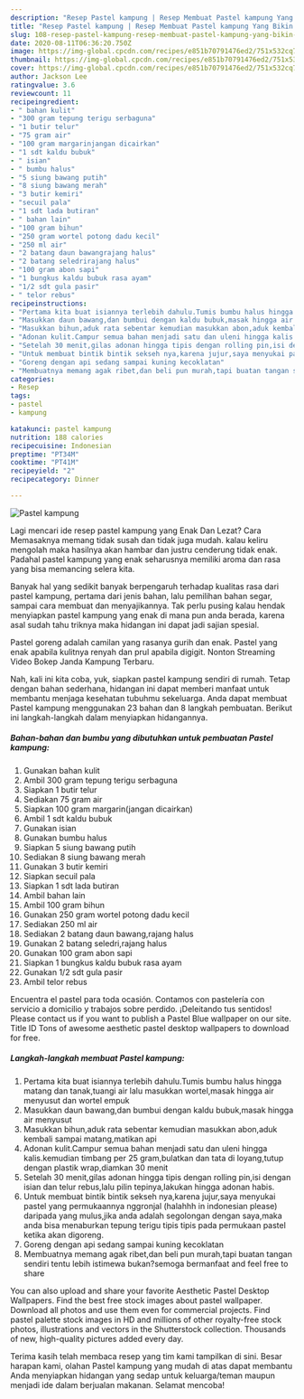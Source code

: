```yaml
---
description: "Resep Pastel kampung | Resep Membuat Pastel kampung Yang Bikin Ngiler"
title: "Resep Pastel kampung | Resep Membuat Pastel kampung Yang Bikin Ngiler"
slug: 108-resep-pastel-kampung-resep-membuat-pastel-kampung-yang-bikin-ngiler
date: 2020-08-11T06:36:20.750Z
image: https://img-global.cpcdn.com/recipes/e851b70791476ed2/751x532cq70/pastel-kampung-foto-resep-utama.jpg
thumbnail: https://img-global.cpcdn.com/recipes/e851b70791476ed2/751x532cq70/pastel-kampung-foto-resep-utama.jpg
cover: https://img-global.cpcdn.com/recipes/e851b70791476ed2/751x532cq70/pastel-kampung-foto-resep-utama.jpg
author: Jackson Lee
ratingvalue: 3.6
reviewcount: 11
recipeingredient:
- " bahan kulit"
- "300 gram tepung terigu serbaguna"
- "1 butir telur"
- "75 gram air"
- "100 gram margarinjangan dicairkan"
- "1 sdt kaldu bubuk"
- " isian"
- " bumbu halus"
- "5 siung bawang putih"
- "8 siung bawang merah"
- "3 butir kemiri"
- "secuil pala"
- "1 sdt lada butiran"
- " bahan lain"
- "100 gram bihun"
- "250 gram wortel potong dadu kecil"
- "250 ml air"
- "2 batang daun bawangrajang halus"
- "2 batang seledrirajang halus"
- "100 gram abon sapi"
- "1 bungkus kaldu bubuk rasa ayam"
- "1/2 sdt gula pasir"
- " telor rebus"
recipeinstructions:
- "Pertama kita buat isiannya terlebih dahulu.Tumis bumbu halus hingga matang dan tanak,tuangi air lalu masukkan wortel,masak hingga air menyusut dan wortel empuk"
- "Masukkan daun bawang,dan bumbui dengan kaldu bubuk,masak hingga air menyusut"
- "Masukkan bihun,aduk rata sebentar kemudian masukkan abon,aduk kembali sampai matang,matikan api"
- "Adonan kulit.Campur semua bahan menjadi satu dan uleni hingga kalis.kemudian timbang per 25 gram,bulatkan dan tata di loyang,tutup dengan plastik wrap,diamkan 30 menit"
- "Setelah 30 menit,gilas adonan hingga tipis dengan rolling pin,isi dengan isian dan telur rebus,lalu pilin tepinya,lakukan hingga adonan habis."
- "Untuk membuat bintik bintik sekseh nya,karena jujur,saya menyukai pastel yang permukaannya nggronjal (halahhh in indonesian please) daripada yang mulus,jika anda adalah segolongan dengan saya,maka anda bisa menaburkan tepung terigu tipis tipis pada permukaan pastel ketika akan digoreng."
- "Goreng dengan api sedang sampai kuning kecoklatan"
- "Membuatnya memang agak ribet,dan beli pun murah,tapi buatan tangan sendiri tentu lebih istimewa bukan?semoga bermanfaat and feel free to share"
categories:
- Resep
tags:
- pastel
- kampung

katakunci: pastel kampung 
nutrition: 188 calories
recipecuisine: Indonesian
preptime: "PT34M"
cooktime: "PT41M"
recipeyield: "2"
recipecategory: Dinner

---
```



![Pastel kampung](https://img-global.cpcdn.com/recipes/e851b70791476ed2/751x532cq70/pastel-kampung-foto-resep-utama.jpg)

Lagi mencari ide resep pastel kampung yang Enak Dan Lezat? Cara Memasaknya memang tidak susah dan tidak juga mudah. kalau keliru mengolah maka hasilnya akan hambar dan justru cenderung tidak enak. Padahal pastel kampung yang enak seharusnya memiliki aroma dan rasa yang bisa memancing selera kita.

Banyak hal yang sedikit banyak berpengaruh terhadap kualitas rasa dari pastel kampung, pertama dari jenis bahan, lalu pemilihan bahan segar, sampai cara membuat dan menyajikannya. Tak perlu pusing kalau hendak menyiapkan pastel kampung yang enak di mana pun anda berada, karena asal sudah tahu triknya maka hidangan ini dapat jadi sajian spesial.

Pastel goreng adalah camilan yang rasanya gurih dan enak. Pastel yang enak apabila kulitnya renyah dan prul apabila digigit. Nonton Streaming Video Bokep Janda Kampung Terbaru.


Nah, kali ini kita coba, yuk, siapkan pastel kampung sendiri di rumah. Tetap dengan bahan sederhana, hidangan ini dapat memberi manfaat untuk membantu menjaga kesehatan tubuhmu sekeluarga. Anda dapat membuat Pastel kampung menggunakan 23 bahan dan 8 langkah pembuatan. Berikut ini langkah-langkah dalam menyiapkan hidangannya.

<!--inarticleads1-->

##### Bahan-bahan dan bumbu yang dibutuhkan untuk pembuatan Pastel kampung:

1. Gunakan  bahan kulit
1. Ambil 300 gram tepung terigu serbaguna
1. Siapkan 1 butir telur
1. Sediakan 75 gram air
1. Siapkan 100 gram margarin(jangan dicairkan)
1. Ambil 1 sdt kaldu bubuk
1. Gunakan  isian
1. Gunakan  bumbu halus
1. Siapkan 5 siung bawang putih
1. Sediakan 8 siung bawang merah
1. Gunakan 3 butir kemiri
1. Siapkan secuil pala
1. Siapkan 1 sdt lada butiran
1. Ambil  bahan lain
1. Ambil 100 gram bihun
1. Gunakan 250 gram wortel potong dadu kecil
1. Sediakan 250 ml air
1. Sediakan 2 batang daun bawang,rajang halus
1. Gunakan 2 batang seledri,rajang halus
1. Gunakan 100 gram abon sapi
1. Siapkan 1 bungkus kaldu bubuk rasa ayam
1. Gunakan 1/2 sdt gula pasir
1. Ambil  telor rebus


Encuentra el pastel para toda ocasión. Contamos con pastelería con servicio a domicilio y trabajos sobre perdido. ¡Deleitando tus sentidos! Please contact us if you want to publish a Pastel Blue wallpaper on our site. Title ID Tons of awesome aesthetic pastel desktop wallpapers to download for free. 

<!--inarticleads2-->

##### Langkah-langkah membuat Pastel kampung:

1. Pertama kita buat isiannya terlebih dahulu.Tumis bumbu halus hingga matang dan tanak,tuangi air lalu masukkan wortel,masak hingga air menyusut dan wortel empuk
1. Masukkan daun bawang,dan bumbui dengan kaldu bubuk,masak hingga air menyusut
1. Masukkan bihun,aduk rata sebentar kemudian masukkan abon,aduk kembali sampai matang,matikan api
1. Adonan kulit.Campur semua bahan menjadi satu dan uleni hingga kalis.kemudian timbang per 25 gram,bulatkan dan tata di loyang,tutup dengan plastik wrap,diamkan 30 menit
1. Setelah 30 menit,gilas adonan hingga tipis dengan rolling pin,isi dengan isian dan telur rebus,lalu pilin tepinya,lakukan hingga adonan habis.
1. Untuk membuat bintik bintik sekseh nya,karena jujur,saya menyukai pastel yang permukaannya nggronjal (halahhh in indonesian please) daripada yang mulus,jika anda adalah segolongan dengan saya,maka anda bisa menaburkan tepung terigu tipis tipis pada permukaan pastel ketika akan digoreng.
1. Goreng dengan api sedang sampai kuning kecoklatan
1. Membuatnya memang agak ribet,dan beli pun murah,tapi buatan tangan sendiri tentu lebih istimewa bukan?semoga bermanfaat and feel free to share


You can also upload and share your favorite Aesthetic Pastel Desktop Wallpapers. Find the best free stock images about pastel wallpaper. Download all photos and use them even for commercial projects. Find pastel palette stock images in HD and millions of other royalty-free stock photos, illustrations and vectors in the Shutterstock collection. Thousands of new, high-quality pictures added every day. 

Terima kasih telah membaca resep yang tim kami tampilkan di sini. Besar harapan kami, olahan Pastel kampung yang mudah di atas dapat membantu Anda menyiapkan hidangan yang sedap untuk keluarga/teman maupun menjadi ide dalam berjualan makanan. Selamat mencoba!
